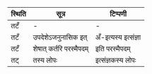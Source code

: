 | स्थिति | सूत्र | टिप्पणी |
| ----- | ------- | ------ |
| तटँ | - | - |
| तटँ | उपदेशेऽजनुनासिक इत् | अँ-इत्यस्य इत्संज्ञा |
| तटँ | शेषात् कर्तरि परस्मैपदम् | इति परस्मैपदम् |
| तट् | तस्य लोपः | इत्संज्ञकस्य लोपः |
